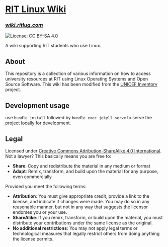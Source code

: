 [RIT Linux Wiki](https://wiki.ritlug.com)
============================================================

### [_wiki.ritlug.com_](https://wiki.ritlug.com)

[![License: CC BY-SA 4.0](https://img.shields.io/badge/License-CC%20BY--SA%204.0-lightgrey.svg)](https://creativecommons.org/licenses/by-sa/4.0)

A wiki supporting RIT students who use Linux.


## About

This repository is a collection of various information on how to access
university resources at RIT using Linux Operating Systems and Open Source
Software. This wiki has been modified from the 
[UNICEF Inventory](https://github.com/UNICEF/inventory) project.


## Development usage

use `bundle install` followed by `bundle exec jekyll serve` to serve the project locally for development.

## Legal

Licensed under [Creative Commons Attribution-ShareAlike 4.0 International](https://creativecommons.org/licenses/by-sa/4.0).
Not a lawyer?
This basically means you are free to:

* **Share**:
  Copy and redistribute the material in any medium or format
* **Adapt**:
  Remix, transform, and build upon the material for any purpose, even commercially

Provided you meet the following terms:

* **Attribution**:
  You must give appropriate credit, provide a link to the license, and indicate if changes were made.
  You may do so in any reasonable manner, but not in any way that suggests the licensor endorses you or your use.
* **ShareAlike**:
  If you remix, transform, or build upon the material, you must distribute your contributions under the same license as the original.
* **No additional restrictions**:
  You may not apply legal terms or technological measures that legally restrict others from doing anything the license permits.
